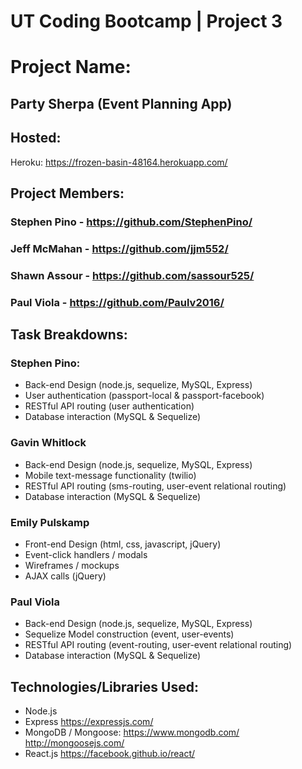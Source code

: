 # UT Coding Bootcamp | Project 3

# Project Name: 
## Party Sherpa (Event Planning App)

## Hosted:
Heroku: <https://frozen-basin-48164.herokuapp.com/>

## Project Members: 
### Stephen Pino - <https://github.com/StephenPino/>
### Jeff McMahan - <https://github.com/jjm552/>
### Shawn Assour - <https://github.com/sassour525/>
### Paul Viola - <https://github.com/Paulv2016/>

## Task Breakdowns:
### Stephen Pino: 
* Back-end Design (node.js, sequelize, MySQL, Express)
* User authentication (passport-local & passport-facebook)
* RESTful API routing (user authentication)
* Database interaction (MySQL & Sequelize)
### Gavin Whitlock
* Back-end Design (node.js, sequelize, MySQL, Express)
* Mobile text-message functionality (twilio)
* RESTful API routing (sms-routing, user-event relational routing)
* Database interaction (MySQL & Sequelize)
### Emily Pulskamp
* Front-end Design (html, css, javascript, jQuery)
* Event-click handlers / modals
* Wireframes / mockups
* AJAX calls (jQuery)
### Paul Viola
* Back-end Design (node.js, sequelize, MySQL, Express)
* Sequelize Model construction (event, user-events)
* RESTful API routing (event-routing, user-event relational routing)
* Database interaction (MySQL & Sequelize)

## Technologies/Libraries Used:
* Node.js
* Express <https://expressjs.com/>
* MongoDB / Mongoose: <https://www.mongodb.com/> <http://mongoosejs.com/>
* React.js <https://facebook.github.io/react/>
